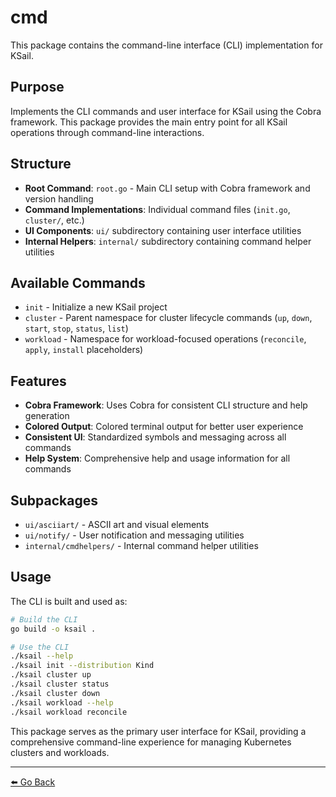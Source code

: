# cmd

This package contains the command-line interface (CLI) implementation for KSail.

## Purpose

Implements the CLI commands and user interface for KSail using the Cobra framework. This package provides the main entry point for all KSail operations through command-line interactions.

## Structure

- **Root Command**: `root.go` - Main CLI setup with Cobra framework and version handling
- **Command Implementations**: Individual command files (`init.go`, `cluster/`, etc.)
- **UI Components**: `ui/` subdirectory containing user interface utilities
- **Internal Helpers**: `internal/` subdirectory containing command helper utilities

## Available Commands

- `init` - Initialize a new KSail project
- `cluster` - Parent namespace for cluster lifecycle commands (`up`, `down`, `start`, `stop`, `status`, `list`)
- `workload` - Namespace for workload-focused operations (`reconcile`, `apply`, `install` placeholders)

## Features

- **Cobra Framework**: Uses Cobra for consistent CLI structure and help generation
- **Colored Output**: Colored terminal output for better user experience
- **Consistent UI**: Standardized symbols and messaging across all commands
- **Help System**: Comprehensive help and usage information for all commands

## Subpackages

- `ui/asciiart/` - ASCII art and visual elements
- `ui/notify/` - User notification and messaging utilities
- `internal/cmdhelpers/` - Internal command helper utilities

## Usage

The CLI is built and used as:

```bash
# Build the CLI
go build -o ksail .

# Use the CLI
./ksail --help
./ksail init --distribution Kind
./ksail cluster up
./ksail cluster status
./ksail cluster down
./ksail workload --help
./ksail workload reconcile
```

This package serves as the primary user interface for KSail, providing a comprehensive command-line experience for managing Kubernetes clusters and workloads.

---

[⬅️ Go Back](../README.md)
